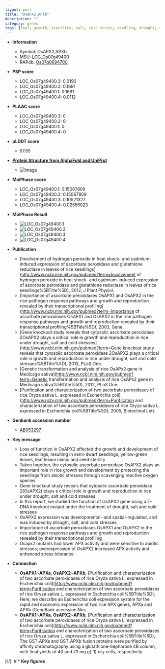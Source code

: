 ```yaml
---
layout: post
title: "OsAPX2,APXb"
description: ""
category: genes
tags: [leaf, growth, sterility, salt, cold stress, seedling, drought, seed, abiotic stress, dwarf]
---
```


* **Information**  
    + Symbol: OsAPX2,APXb  
    + MSU: [LOC_Os07g49400](http://rice.plantbiology.msu.edu/cgi-bin/ORF_infopage.cgi?orf=LOC_Os07g49400)  
    + RAPdb: [Os07g0694700](http://rapdb.dna.affrc.go.jp/viewer/gbrowse_details/irgsp1?name=Os07g0694700)  

* **PSP score**  
    + LOC_Os07g49400.3: 0.0193 
    + LOC_Os07g49400.2: 0.1691 
    + LOC_Os07g49400.1: 0.1691 
    + LOC_Os07g49400.4: 0.0112 

* **PLAAC score**  
    + LOC_Os07g49400.3: 0 
    + LOC_Os07g49400.2: 0 
    + LOC_Os07g49400.1: 0 
    + LOC_Os07g49400.4: 0 

* **pLDDT score**
    + 97.65

* **[Protein Structure from AlphaFold and UniProt](https://www.uniprot.org/uniprotkb/Q9FE01/entry#structure)**
    + ![image](https://ricepsp.github.io/images/Q9/AF-Q9FE01-F1.png)

* **MolPhase score**
    + LOC_Os07g49400.1: 0.15067809
    + LOC_Os07g49400.2: 0.15067809
    + LOC_Os07g49400.3: 0.10521327
    + LOC_Os07g49400.4: 0.02556023

* **MolPhase Result**
    + ![LOC_Os07g49400.1](https://304243504.github.io/Pictures/LOC_Os07g/LOC_Os07g49400.1.png)
    + ![LOC_Os07g49400.2](https://304243504.github.io/Pictures/LOC_Os07g/LOC_Os07g49400.2.png)
    + ![LOC_Os07g49400.3](https://304243504.github.io/Pictures/LOC_Os07g/LOC_Os07g49400.3.png)
    + ![LOC_Os07g49400.4](https://304243504.github.io/Pictures/LOC_Os07g/LOC_Os07g49400.4.png)

* **Publication**  
    + [Involvement of hydrogen peroxide in heat shock- and cadmium-induced expression of ascorbate peroxidase and glutathione reductase in leaves of rice seedlings](http://www.ncbi.nlm.nih.gov/pubmed?term=Involvement of hydrogen peroxide in heat shock- and cadmium-induced expression of ascorbate peroxidase and glutathione reductase in leaves of rice seedlings%5BTitle%5D), 2012, J Plant Physiol.
    + [Importance of ascorbate peroxidases OsAPX1 and OsAPX2 in the rice pathogen response pathways and growth and reproduction revealed by their transcriptional profiling](http://www.ncbi.nlm.nih.gov/pubmed?term=Importance of ascorbate peroxidases OsAPX1 and OsAPX2 in the rice pathogen response pathways and growth and reproduction revealed by their transcriptional profiling%5BTitle%5D), 2003, Gene.
    + [Gene knockout study reveals that cytosolic ascorbate peroxidase 2OsAPX2 plays a critical role in growth and reproduction in rice under drought, salt and cold stresses](http://www.ncbi.nlm.nih.gov/pubmed?term=Gene knockout study reveals that cytosolic ascorbate peroxidase 2OsAPX2 plays a critical role in growth and reproduction in rice under drought, salt and cold stresses%5BTitle%5D), 2013, PLoS One.
    + [Genetic transformation and analysis of rice OsAPx2 gene in Medicago sativa](http://www.ncbi.nlm.nih.gov/pubmed?term=Genetic transformation and analysis of rice OsAPx2 gene in Medicago sativa%5BTitle%5D), 2012, PLoS One.
    + [Purification and characterization of two ascorbate peroxidases of rice Oryza sativa L. expressed in Escherichia coli](http://www.ncbi.nlm.nih.gov/pubmed?term=Purification and characterization of two ascorbate peroxidases of rice Oryza sativa L. expressed in Escherichia coli%5BTitle%5D), 2005, Biotechnol Lett.

* **Genbank accession number**  
    + [AB053297](http://www.ncbi.nlm.nih.gov/nuccore/AB053297)

* **Key message**  
    + Loss of function in OsAPX2 affected the growth and development of rice seedlings, resulting in semi-dwarf seedlings, yellow-green leaves, leaf lesion mimic and seed sterility
    + Taken together, the cytosolic ascorbate peroxidase OsAPX2 plays an important role in rice growth and development by protecting the seedlings from abiotic stresses through scavenging reactive oxygen species
    + Gene knockout study reveals that cytosolic ascorbate peroxidase 2(OsAPX2) plays a critical role in growth and reproduction in rice under drought, salt and cold stresses
    + In this report, we studied the function of OsAPX2 gene using a T-DNA knockout mutant under the treatment of drought, salt and cold stresses
    + OsAPX2 expression was developmental- and spatial-regulated, and was induced by drought, salt, and cold stresses
    + Importance of ascorbate peroxidases OsAPX1 and OsAPX2 in the rice pathogen response pathways and growth and reproduction revealed by their transcriptional profiling
    + Osapx2 mutants had lower APX activity and were sensitive to abiotic stresses; overexpression of OsAPX2 increased APX activity and enhanced stress tolerance

* **Connection**  
    + __OsAPX1~APXa__, __OsAPX2~APXb__, [Purification and characterization of two ascorbate peroxidases of rice Oryza sativa L. expressed in Escherichia coli](http://www.ncbi.nlm.nih.gov/pubmed?term=Purification and characterization of two ascorbate peroxidases of rice Oryza sativa L. expressed in Escherichia coli%5BTitle%5D), Here, we describe an Escherichia coli expression system for the rapid and economic expression of two rice APX genes, APXa and APXb (GeneBank accession Nos
    + __OsAPX1~APXa__, __OsAPX2~APXb__, [Purification and characterization of two ascorbate peroxidases of rice Oryza sativa L. expressed in Escherichia coli](http://www.ncbi.nlm.nih.gov/pubmed?term=Purification and characterization of two ascorbate peroxidases of rice Oryza sativa L. expressed in Escherichia coli%5BTitle%5D), The GST-APXa and GST-APXb fusion proteins were purified by affinity chromatography using a glutathione-Sepharose 4B column, with final yields of 40 and 73 mg g(-1) dry cells, respectively

[//]: # * **Key figures**  


